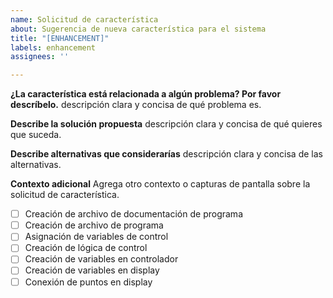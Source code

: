 ```yaml
---
name: Solicitud de característica
about: Sugerencia de nueva característica para el sistema
title: "[ENHANCEMENT]"
labels: enhancement
assignees: ''

---
```


**¿La característica está relacionada a algún problema? Por favor descríbelo.**
descripción clara y concisa de qué problema es.

**Describe la solución propuesta**
descripción clara y concisa de qué quieres que suceda.

**Describe alternativas que considerarías**
descripción clara y concisa de las alternativas.

**Contexto adicional**
Agrega otro contexto o capturas de pantalla sobre la solicitud de característica.

- [ ] Creación de archivo de documentación de programa
- [ ] Creación de archivo de programa
- [ ] Asignación de variables de control
- [ ] Creación de lógica de control
- [ ] Creación de variables en controlador
- [ ] Creación de variables en display
- [ ] Conexión de puntos en display
